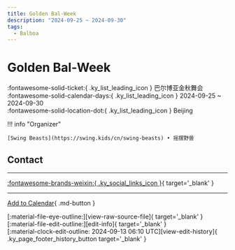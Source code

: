 ```yaml
---
title: Golden Bal-Week
description: "2024-09-25 ~ 2024-09-30"
tags:
  - Balboa
---
```


# Golden Bal-Week 

:fontawesome-solid-ticket:{ .ky_list_leading_icon } 巴尔博亚金秋舞会  
:fontawesome-solid-calendar-days:{ .ky_list_leading_icon } 2024-09-25 ~ 2024-09-30  
:fontawesome-solid-location-dot:{ .ky_list_leading_icon } Beijing  

!!! info "Organizer"

    [Swing Beasts](https://swing.kids/cn/swing-beasts) • 摇摆野兽  

## Contact


---

 [:fontawesome-brands-weixin:{ .ky_social_links_icon }](https://mp.weixin.qq.com/s/R8zF1myr5NonqyWgsR8pyw){ target='_blank' }

---

[Add to Calendar](https://swing.news/ics/en/2024/cn/golden-bal-week-2024.ics){ .md-button }

<div class="ky_page_footer" markdown>
<div class="ky_page_footer_trailing" markdown="span">
[:material-file-eye-outline:][view-raw-source-file]{ target='_blank' }
[:material-file-edit-outline:][edit-info]{ target='_blank' }
</div>
<div class="ky_page_footer_leading" markdown="span">
[:material-clock-edit-outline: 2024-09-13 06:10 UTC][view-edit-history]{ .ky_page_footer_history_button target='_blank' }
</div>
</div>

[view-raw-source-file]: https://github.com/swingdance/events/blob/main/2024/cn/golden-bal-week-2024.json "View Raw Source File"
[edit-info]: https://github.com/swingdance/events/issues/new?assignees=&labels=update+event&projects=&template=03-update_entity.yml&title=%5B2024%2Fcn%5D%20Golden%20Bal-Week&region=cn&year=2024&id=golden-bal-week-2024&name=Golden%20Bal-Week&org_id=swing-beasts "Edit Info"

[view-edit-history]: https://github.com/swingdance/events/commits/main/2024/cn/golden-bal-week-2024.json "View Edit History"
